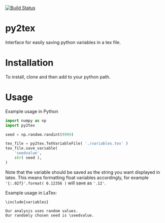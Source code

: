 [![Build Status](https://travis-ci.com/zhafen/py2tex.svg?branch=master)](https://travis-ci.com/zhafen/py2tex)

# py2tex
Interface for easily saving python variables in a tex file.

# Installation

To install, clone and then add to your python path.

# Usage

Example usage in Python
```python
import numpy as np
import py2tex

seed = np.random.randint(9999)

tex_file = py2tex.TeXVariableFile( './variables.tex' )
tex_file.save_variable(
    'seedvalue',
    str( seed ),
)
```
Note that the variable should be saved as the string you want displayed in latex.
This means formatting float variables accordingly, for example `'{:.02f}'.format( 0.12356 )` will save as `'.12'`.

Example usage in LaTex:
```
\include{variables}

Our analysis uses random values.
Our randomly chosen seed is \seedvalue.
```
